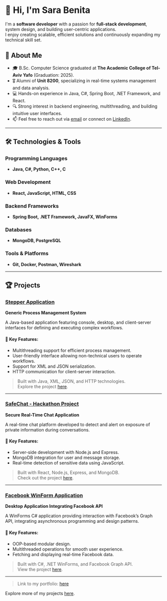 
# 👋 Hi, I'm Sara Benita

I'm a **software developer** with a passion for **full-stack development**, system design, and building user-centric applications.  
I enjoy creating scalable, efficient solutions and continuously expanding my technical skill set.

## 🚀 About Me
- 🎓 B.Sc. Computer Science graduated at **The Academic College of Tel-Aviv Yafo** (Graduation: 2025).
- 🎖️ Alumni of **Unit 8200**, specializing in real-time systems management and data analysis.
- 💻 Hands-on experience in Java, C#, Spring Boot, .NET Framework, and React.
- 🔍 Strong interest in backend engineering, multithreading, and building intuitive user interfaces.
- 📫 Feel free to reach out via [email](mailto:sara63101@gmail.com) or connect on [LinkedIn](https://www.linkedin.com/in/sarabenita/).

---

## 🛠️ Technologies & Tools

### Programming Languages
- **Java, C#, Python, C++, C**

### Web Development
- **React, JavaScript, HTML, CSS**

### Backend Frameworks
- **Spring Boot, .NET Framework, JavaFX, WinForms**

### Databases
- **MongoDB, PostgreSQL**

### Tools & Platforms
- **Git, Docker, Postman, Wireshark**

---

## 🏆 Projects

### [Stepper Application](https://github.com/SaraBenita/Stepper)  
**Generic Process Management System**  

A Java-based application featuring console, desktop, and client-server interfaces for defining and executing complex workflows.

#### 🌟 Key Features:
- Multithreading support for efficient process management.
- User-friendly interface allowing non-technical users to operate workflows.
- Support for XML and JSON serialization.
- HTTP communication for client-server interaction.

> Built with Java, XML, JSON, and HTTP technologies.  
> Explore the project [here](https://github.com/SaraBenita/Stepper).

---

### [SafeChat - Hackathon Project](https://github.com/SaraBenita/BeSafeHackathon2025)  
**Secure Real-Time Chat Application**  

A real-time chat platform developed to detect and alert on exposure of private information during conversations.

#### 🌟 Key Features:
- Server-side development with Node.js and Express.
- MongoDB integration for user and message storage.
- Real-time detection of sensitive data using JavaScript.

> Built with React, Node.js, Express, and MongoDB.  
> Check out the project [here](https://github.com/SaraBenita/BeSafeHackathon2025).

---

### [Facebook WinForm Application](https://github.com/SaraBenita/FaceBook_WinForm_Application)  
**Desktop Application Integrating Facebook API**  

A WinForms C# application providing interaction with Facebook’s Graph API, integrating asynchronous programming and design patterns.

#### 🌟 Key Features:
- OOP-based modular design.
- Multithreaded operations for smooth user experience.
- Fetching and displaying real-time Facebook data.

> Built with C#, .NET WinForms, and Facebook Graph API.  
> View the project [here](https://github.com/SaraBenita/FaceBook_WinForm_Application).

---
>Link to my portfolio: [here](https://sara-benita-portfolio.vercel.app/)

Explore more of my projects [here](https://github.com/SaraBenita?tab=repositories).
